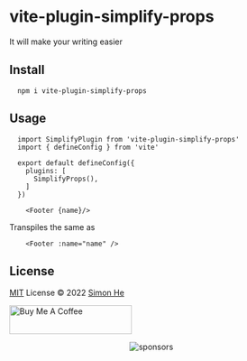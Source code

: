# vite-plugin-simplify-props
It will make your writing easier

## Install

```
  npm i vite-plugin-simplify-props
```

## Usage

```
  import SimplifyPlugin from 'vite-plugin-simplify-props'
  import { defineConfig } from 'vite'

  export default defineConfig({
    plugins: [
      SimplifyProps(),
    ]
  })
```

```vue
    <Footer {name}/>
```

Transpiles the same as

```vue
    <Footer :name="name" />
```

## License
[MIT](./LICENSE) License © 2022 [Simon He](https://github.com/Simon-He95)

<a href="https://github.com/Simon-He95/sponsor" target="_blank"><img src="https://cdn.buymeacoffee.com/buttons/default-orange.png" alt="Buy Me A Coffee" style="height: 51px !important;width: 217px !important;" ></a>


<span><div align="center">![sponsors](https://www.hejian.club/images/sponsors.jpg)</div></span>
